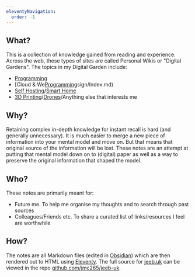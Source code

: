 ```yaml
---
eleventyNavigation:
  order: -1
---
```

## What?
This is a collection of knowledge gained from reading and experience. Across the web, these types of sites are called Personal Wikis or "Digital Gardens".
The topics in my Digital Garden include:
- [Programming](<../👨‍💻️ ~ General/Index.md>)
- [Cloud & We[Programming](../Programming/Index.md)sign/Index.md)
- [Self Hosting](<../Self Hosting/Index.md>)/[Smart Home](<../Smart Home/Index.md>)
- [3D Printing](<../3D Printing/Index.md>)/[Drones](../Drones/Index.md)/Anything else that interests me

## Why?
Retaining complex in-depth knowledge for instant recall is hard (and generally unnecessary). It is much easier to merge a new piece of information into your mental model and move on. But that means that original source of the information will be lost. These notes are an attempt at putting that mental model down on to (digital) paper as well as a way to preserve the original information that shaped the model.

## Who?
These notes are primarily meant for:
- Future me. To help me organise my thoughts and to search through past sources
- Colleagues/Friends etc. To share a curated list of links/resources I feel are worthwhile 

## How?
The notes are all Markdown files (edited in [Obsidian](https://obsidian.md/)) which are then rendered out to HTML using [Eleventy](https://www.11ty.dev/).
The full source for [jeeb.uk](https://jeeb.uk) can be viewed in the repo [github.com/jmc265/jeeb-uk](https://github.com/jmc265/jeeb-uk).